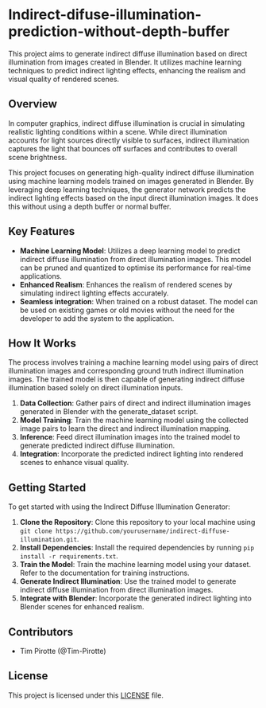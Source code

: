 # Indirect-difuse-illumination-prediction-without-depth-buffer

This project aims to generate indirect diffuse illumination based on direct illumination from images created in Blender. It utilizes machine learning techniques to predict indirect lighting effects, enhancing the realism and visual quality of rendered scenes.

## Overview

In computer graphics, indirect diffuse illumination is crucial in simulating realistic lighting conditions within a scene. While direct illumination accounts for light sources directly visible to surfaces, indirect illumination captures the light that bounces off surfaces and contributes to overall scene brightness.

This project focuses on generating high-quality indirect diffuse illumination using machine learning models trained on images generated in Blender. By leveraging deep learning techniques, the generator network predicts the indirect lighting effects based on the input direct illumination images. It does this without using a depth buffer or normal buffer.

## Key Features

- **Machine Learning Model**: Utilizes a deep learning model to predict indirect diffuse illumination from direct illumination images. This model can be pruned and quantized to optimise its performance for real-time applications.
- **Enhanced Realism**: Enhances the realism of rendered scenes by simulating indirect lighting effects accurately.
- **Seamless integration**: When trained on a robust dataset. The model can be used on existing games or old movies without the need for the developer to add the system to the application. 

## How It Works

The process involves training a machine learning model using pairs of direct illumination images and corresponding ground truth indirect illumination images. The trained model is then capable of generating indirect diffuse illumination based solely on direct illumination inputs.

1. **Data Collection**: Gather pairs of direct and indirect illumination images generated in Blender with the generate_dataset script.
2. **Model Training**: Train the machine learning model using the collected image pairs to learn the direct and indirect illumination mapping.
3. **Inference**: Feed direct illumination images into the trained model to generate predicted indirect diffuse illumination.
4. **Integration**: Incorporate the predicted indirect lighting into rendered scenes to enhance visual quality.

## Getting Started

To get started with using the Indirect Diffuse Illumination Generator:

1. **Clone the Repository**: Clone this repository to your local machine using `git clone https://github.com/yourusername/indirect-diffuse-illumination.git`.
2. **Install Dependencies**: Install the required dependencies by running `pip install -r requirements.txt`.
3. **Train the Model**: Train the machine learning model using your dataset. Refer to the documentation for training instructions.
4. **Generate Indirect Illumination**: Use the trained model to generate indirect diffuse illumination from direct illumination images.
5. **Integrate with Blender**: Incorporate the generated indirect lighting into Blender scenes for enhanced realism.

## Contributors

- Tim Pirotte (@Tim-Pirotte)

## License

This project is licensed under this [LICENSE](LICENSE) file.
